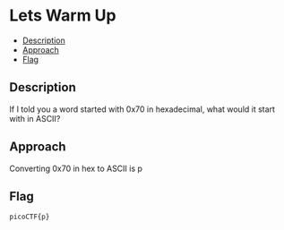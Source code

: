 # Lets Warm Up

- [Description](#description)
- [Approach](#approach)
- [Flag](#flag)

## Description

If I told you a word started with 0x70 in hexadecimal, what would it start with in ASCII?

## Approach

Converting 0x70 in hex to ASCII is p

## Flag

`picoCTF{p}`